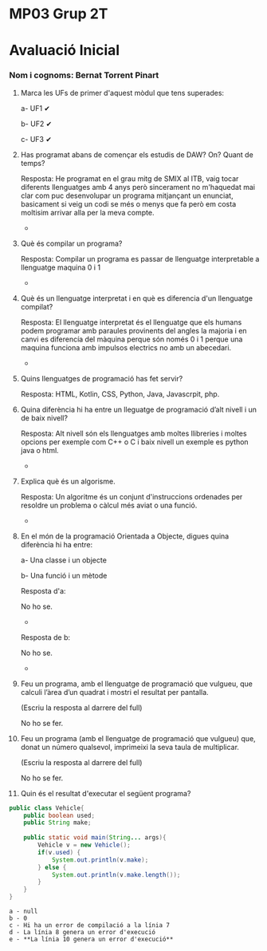 # MP03 Grup 2T
# Avaluació Inicial

### Nom i cognoms: Bernat Torrent Pinart

1. Marca les UFs de primer d'aquest mòdul que tens superades:

    a- UF1 ✔

    b- UF2 ✔

    c- UF3 ✔

2. Has programat abans de començar els estudis de DAW? On? Quant de temps?

    Resposta: 
    He programat en el grau mitg de SMIX al ITB, vaig tocar diferents llenguatges amb 4 anys però sincerament no m'haquedat mai clar com puc desenvolupar un         programa mitjançant un enunciat, basicament si veig un codi se més o menys que fa però em costa moltisim arrivar alla per la meva compte.
    
    -


3. Què és compilar un programa?

    Resposta:
    Compilar un programa es passar de llenguatge interpretable a llenguatge maquina 0 i 1
    
    -

4. Què és un llenguatge interpretat i en què es diferencia d'un llenguatge compilat?

    Resposta:
    El llenguatge interpretat és el llenguatge que els humans podem programar amb paraules provinents del angles la majoria i en canvi es diferencía del màquina    perque són només 0 i 1 perque una maquina funciona amb impulsos electrics no amb un abecedari.


    -

5. Quins llenguatges de programació has fet servir?

    Resposta: 
    HTML, Kotlin, CSS, Python, Java, Javascrpit, php.


6. Quina diferència hi ha entre un lleguatge de programació d’alt nivell i un de baix nivell?

    Resposta: 
    Alt nivell són els llenguatges amb moltes llibreries i moltes opcions per exemple com C++ o C i baix nivell un exemple es python java o html.


    -

7. Explica què és un algorisme.

    Resposta:
    Un algoritme és un conjunt d'instruccions ordenades per resoldre un problema o càlcul més aviat o una funció.

    -

8. En el món de la programació Orientada a Objecte, digues quina diferència hi ha entre:

    a- Una classe i un objecte

    b- Una funció i un mètode
    
    
    Resposta d'a:
    
    No ho se.

    -

    Resposta de b:

    No ho se.

    -

9. Feu un programa, amb el llenguatge de programació que vulgueu, que calculi l’àrea d’un quadrat i mostri el resultat per pantalla.

    (Escriu la resposta al darrere del full)
    
    No ho se fer.

9. Feu un programa (amb el llenguatge de programació que vulgueu) que, donat un número qualsevol, imprimeixi la seva taula de multiplicar.

    (Escriu la resposta al darrere del full)
    
    No ho se fer.

10. Quin és el resultat d'executar el següent programa?

```java
public class Vehicle{
    public boolean used;
    public String make;
    
    public static void main(String... args){
        Vehicle v = new Vehicle();
        if(v.used) {
            System.out.println(v.make);
        } else {
            System.out.println(v.make.length());
        }
    }
}
```

    a - null
    b - 0
    c - Hi ha un error de compilació a la línia 7
    d - La línia 8 genera un error d'execució
    e - **La línia 10 genera un error d'execució**
